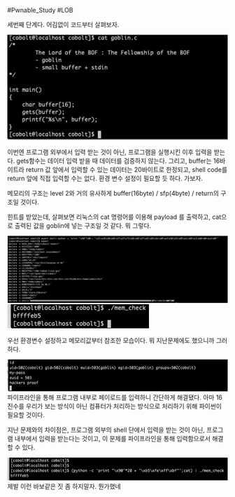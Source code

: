 #Pwnable_Study #LOB


세번째 단계다. 어김없이 코드부터 살펴보자.

![](img/3-01.png)

이번엔 프로그램 외부에서 입력 받는 것이 아닌, 프로그램을 실행시킨 이후 입력을 받는다. gets함수는 데이터 입력 받을 때 데이터를 검증하지 않는다.  그리고, buffer는 16바이트라 return 값 앞에서 입력할 수 있는 데이터는 20바이트로 한정되고, shell code를 return 앞에 직접 입력할 수는 없다. 환경 변수 설정이 필요할 듯 하다. 가보자.

메모리의 구조는 level 2와 거의 유사하게 buffer(16byte) / sfp(4byte) / return의 구조일 것이다. 

힌트를 받았는데, 살펴보면 리눅스의 cat 명령어를 이용해 payload 를 출력하고, cat으로 출력된 값을 goblin에 넣는 구조일 것 같다. 뭐 그렇다.

![](img/3-02.png)
![](img/3-03.png)

우선 환경변수 설정하고 메모리값부터 참조한 모습이다. 뭐 지난문제에도 했으니까 그러하다.

![](img/3-04.png)
파이프라인을 통해 프로그램 내부로 페이로드를 입력하니 간단하게 해결됐다. 아마 16진수를 우리가 보는 방식이 아닌 컴퓨터가 처리하는 방식으로 처리하기 위해 파이썬이 필요할 것이다.

지난 문제와의 차이점은, 프로그램 외부의 shell 단에서 입력을 받는 것이 아닌, 프로그램 내부에서 입력을 받는다는 것이고, 이 문제를 파이프라인을 통해 입력함으로서 해결할 수 있다.

![](img/3-05.png)
제발 이런 바보같은 짓 좀 하지말자. 뭔가했네